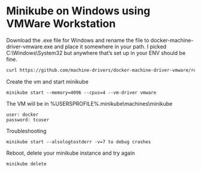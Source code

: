 # Minikube on Windows using VMWare Workstation

Download the .exe file for Windows and rename the file to docker-machine-driver-vmware.exe and place it somewhere in your path.
I picked C:\Windows\System32 but anywhere that’s set up in your ENV should be fine.

```bash
curl https://github.com/machine-drivers/docker-machine-driver-vmware/releases/download/v0.1.0/docker-machine-driver-vmware_linux_amd64 -o %windir%\System32\docker-machine-driver-vmware.exe
```

Create the vm and start minikube

```
minikube start --memory=4096 --cpus=4 --vm-driver vmware
```

The VM will be in %USERSPROFILE%\.minikube\machines\minikube

```
user: docker
password: tcuser
```

Troubleshooting

```
minikube start --alsologtostderr -v=7 to debug crashes
```

Reboot, delete your minikube instance and try again

```bash
minikube delete
```